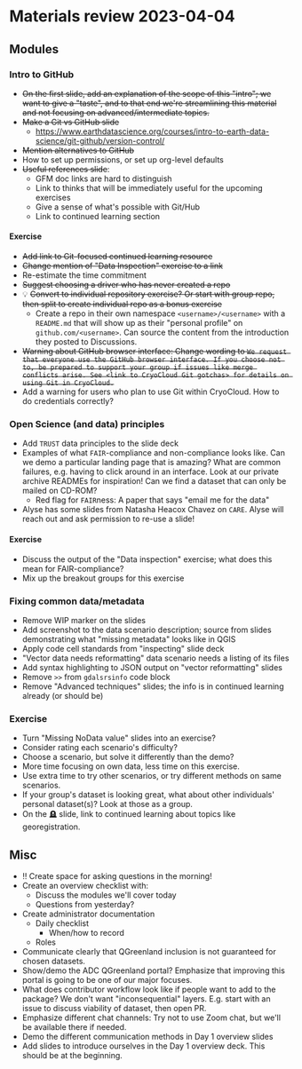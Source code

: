 # Materials review 2023-04-04

## Modules

### Intro to GitHub

* ~~On the first slide, add an explanation of the scope of this "intro"; we want to give a
  "taste", and to that end we're streamlining this material and not focusing on
  advanced/intermediate topics.~~
* ~~Make a Git vs GitHub slide~~
    * <https://www.earthdatascience.org/courses/intro-to-earth-data-science/git-github/version-control/>
* ~~Mention alternatives to GitHub~~
* How to set up permissions, or set up org-level defaults
* ~~Useful references slide~~:
    * GFM doc links are hard to distinguish
    * Link to thinks that will be immediately useful for the upcoming exercises
    * Give a sense of what's possible with Git/Hub
    * Link to continued learning section


#### Exercise

* ~~Add link to Git-focused continued learning resource~~
* ~~Change mention of "Data Inspection" exercise to a link~~
* Re-estimate the time commitment
* ~~Suggest choosing a driver who has never created a repo~~
* 💡 ~~Convert to individual repository exercise? Or start with group repo, then split to
    create individual repo as a bonus exercise~~
    * Create a repo in their own namespace `<username>/<username>` with a `README.md`
      that will show up as their "personal profile" on `github.com/<username>`. Can
      source the content from the introduction they posted to Discussions.
* ~~Warning about GitHub browser interface: Change wording to `We request that everyone
  use the GitHub browser interface. If you choose not to, be prepared to support your
  group if issues like merge conflicts arise. See <link to CryoCloud Git gotchas> for
  details on using Git in CryoCloud.`~~
* Add a warning for users who plan to use Git within CryoCloud. How to do credentials
  correctly?


### Open Science (and data) principles

* Add `TRUST` data principles to the slide deck
* Examples of what `FAIR`-compliance and non-compliance looks like. Can we demo a
  particular landing page that is amazing? What are common failures, e.g. having to
  click around in an interface. Look at our private archive READMEs for inspiration! Can
  we find a dataset that can only be mailed on CD-ROM?
    * Red flag for `FAIR`ness: A paper that says "email me for the data"
* Alyse has some slides from Natasha Heacox Chavez on `CARE`. Alyse will reach out and
  ask permission to re-use a slide!


#### Exercise

* Discuss the output of the "Data inspection" exercise; what does this mean for
  FAIR-compliance?
* Mix up the breakout groups for this exercise


### Fixing common data/metadata

* Remove WIP marker on the slides
* Add screenshot to the data scenario description; source from slides demonstrating what
  "missing metadata" looks like in QGIS
* Apply code cell standards from "inspecting" slide deck
* "Vector data needs reformatting" data scenario needs a listing of its files
* Add syntax highlighting to JSON output on "vector reformatting" slides
* Remove `>>` from `gdalsrsinfo` code block
* Remove "Advanced techniques" slides; the info is in continued learning already (or
  should be)


### Exercise

* Turn "Missing NoData value" slides into an exercise?
* Consider rating each scenario's difficulty?
* Choose a scenario, but solve it differently than the demo?
* More time focusing on own data, less time on this exercise.
* Use extra time to try other scenarios, or try different methods on same scenarios.
* If your group's dataset is looking great, what about other individuals' personal
  dataset(s)? Look at those as a group.
* On the 🪦 slide, link to continued learning about topics like georegistration.


## Misc

* ‼️ Create space for asking questions in the morning!
* Create an overview checklist with:
    * Discuss the modules we'll cover today
    * Questions from yesterday?
* Create administrator documentation
    * Daily checklist
        * When/how to record
    * Roles
* Communicate clearly that QGreenland inclusion is not guaranteed for chosen datasets.
* Show/demo the ADC QGreenland portal? Emphasize that improving this portal is going to
  be one of our major focuses.
* What does contributor workflow look like if people want to add to the package? We
  don't want "inconsequential" layers. E.g. start with an issue to discuss viability of
  dataset, then open PR.
* Emphasize different chat channels: Try not to use Zoom chat, but we'll be available
  there if needed.
* Demo the different communication methods in Day 1 overview slides
* Add slides to introduce ourselves in the Day 1 overview deck. This should be at the
  beginning.
